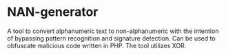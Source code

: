 # NAN-generator
A tool to convert alphanumeric text to non-alphanumeric with the intention of bypassing pattern recognition and signature detection. Can be used to obfuscate malicious code written in PHP. The tool utilizes XOR.
